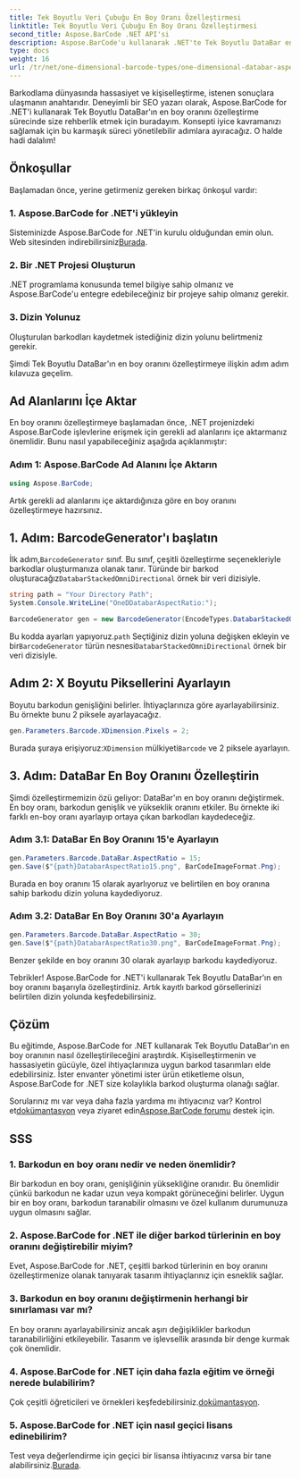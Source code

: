 ```yaml
---
title: Tek Boyutlu Veri Çubuğu En Boy Oranı Özelleştirmesi
linktitle: Tek Boyutlu Veri Çubuğu En Boy Oranı Özelleştirmesi
second_title: Aspose.BarCode .NET API'si
description: Aspose.BarCode'u kullanarak .NET'te Tek Boyutlu DataBar en boy oranlarını nasıl özelleştireceğinizi öğrenin. Barkod hassasiyetini ve tasarımını geliştirin.
type: docs
weight: 16
url: /tr/net/one-dimensional-barcode-types/one-dimensional-databar-aspect-ratio-customization/
---
```


Barkodlama dünyasında hassasiyet ve kişiselleştirme, istenen sonuçlara ulaşmanın anahtarıdır. Deneyimli bir SEO yazarı olarak, Aspose.BarCode for .NET'i kullanarak Tek Boyutlu DataBar'ın en boy oranını özelleştirme sürecinde size rehberlik etmek için buradayım. Konsepti iyice kavramanızı sağlamak için bu karmaşık süreci yönetilebilir adımlara ayıracağız. O halde hadi dalalım!

## Önkoşullar

Başlamadan önce, yerine getirmeniz gereken birkaç önkoşul vardır:

### 1. Aspose.BarCode for .NET'i yükleyin

 Sisteminizde Aspose.BarCode for .NET'in kurulu olduğundan emin olun. Web sitesinden indirebilirsiniz[Burada](https://releases.aspose.com/barcode/net/).

### 2. Bir .NET Projesi Oluşturun

.NET programlama konusunda temel bilgiye sahip olmanız ve Aspose.BarCode'u entegre edebileceğiniz bir projeye sahip olmanız gerekir.

### 3. Dizin Yolunuz

Oluşturulan barkodları kaydetmek istediğiniz dizin yolunu belirtmeniz gerekir.

Şimdi Tek Boyutlu DataBar'ın en boy oranını özelleştirmeye ilişkin adım adım kılavuza geçelim.

## Ad Alanlarını İçe Aktar

En boy oranını özelleştirmeye başlamadan önce, .NET projenizdeki Aspose.BarCode işlevlerine erişmek için gerekli ad alanlarını içe aktarmanız önemlidir. Bunu nasıl yapabileceğiniz aşağıda açıklanmıştır:

### Adım 1: Aspose.BarCode Ad Alanını İçe Aktarın

```csharp
using Aspose.BarCode;
```

Artık gerekli ad alanlarını içe aktardığınıza göre en boy oranını özelleştirmeye hazırsınız.

## 1. Adım: BarcodeGenerator'ı başlatın

 İlk adım,`BarcodeGenerator` sınıf. Bu sınıf, çeşitli özelleştirme seçenekleriyle barkodlar oluşturmanıza olanak tanır. Türünde bir barkod oluşturacağız`DatabarStackedOmniDirectional` örnek bir veri dizisiyle.

```csharp
string path = "Your Directory Path";
System.Console.WriteLine("OneDDatabarAspectRatio:");

BarcodeGenerator gen = new BarcodeGenerator(EncodeTypes.DatabarStackedOmniDirectional, "(01)12345678901231");
```

 Bu kodda ayarları yapıyoruz.`path` Seçtiğiniz dizin yoluna değişken ekleyin ve bir`BarcodeGenerator` türün nesnesi`DatabarStackedOmniDirectional` örnek bir veri dizisiyle.

## Adım 2: X Boyutu Piksellerini Ayarlayın

Boyutu barkodun genişliğini belirler. İhtiyaçlarınıza göre ayarlayabilirsiniz. Bu örnekte bunu 2 piksele ayarlayacağız.

```csharp
gen.Parameters.Barcode.XDimension.Pixels = 2;
```

 Burada şuraya erişiyoruz:`XDimension` mülkiyeti`Barcode` ve 2 piksele ayarlayın.

## 3. Adım: DataBar En Boy Oranını Özelleştirin

Şimdi özelleştirmemizin özü geliyor: DataBar'ın en boy oranını değiştirmek. En boy oranı, barkodun genişlik ve yükseklik oranını etkiler. Bu örnekte iki farklı en-boy oranı ayarlayıp ortaya çıkan barkodları kaydedeceğiz.

### Adım 3.1: DataBar En Boy Oranını 15'e Ayarlayın

```csharp
gen.Parameters.Barcode.DataBar.AspectRatio = 15;
gen.Save($"{path}DatabarAspectRatio15.png", BarCodeImageFormat.Png);
```

Burada en boy oranını 15 olarak ayarlıyoruz ve belirtilen en boy oranına sahip barkodu dizin yoluna kaydediyoruz.

### Adım 3.2: DataBar En Boy Oranını 30'a Ayarlayın

```csharp
gen.Parameters.Barcode.DataBar.AspectRatio = 30;
gen.Save($"{path}DatabarAspectRatio30.png", BarCodeImageFormat.Png);
```

Benzer şekilde en boy oranını 30 olarak ayarlayıp barkodu kaydediyoruz.

Tebrikler! Aspose.BarCode for .NET'i kullanarak Tek Boyutlu DataBar'ın en boy oranını başarıyla özelleştirdiniz. Artık kayıtlı barkod görsellerinizi belirtilen dizin yolunda keşfedebilirsiniz.

## Çözüm

Bu eğitimde, Aspose.BarCode for .NET kullanarak Tek Boyutlu DataBar'ın en boy oranının nasıl özelleştirileceğini araştırdık. Kişiselleştirmenin ve hassasiyetin gücüyle, özel ihtiyaçlarınıza uygun barkod tasarımları elde edebilirsiniz. İster envanter yönetimi ister ürün etiketleme olsun, Aspose.BarCode for .NET size kolaylıkla barkod oluşturma olanağı sağlar.

 Sorularınız mı var veya daha fazla yardıma mı ihtiyacınız var? Kontrol et[dokümantasyon](https://reference.aspose.com/barcode/net/) veya ziyaret edin[Aspose.BarCode forumu](https://forum.aspose.com/c/barcode/13) destek için.

## SSS

### 1. Barkodun en boy oranı nedir ve neden önemlidir?

Bir barkodun en boy oranı, genişliğinin yüksekliğine oranıdır. Bu önemlidir çünkü barkodun ne kadar uzun veya kompakt görüneceğini belirler. Uygun bir en boy oranı, barkodun taranabilir olmasını ve özel kullanım durumunuza uygun olmasını sağlar.

### 2. Aspose.BarCode for .NET ile diğer barkod türlerinin en boy oranını değiştirebilir miyim?

Evet, Aspose.BarCode for .NET, çeşitli barkod türlerinin en boy oranını özelleştirmenize olanak tanıyarak tasarım ihtiyaçlarınız için esneklik sağlar.

### 3. Barkodun en boy oranını değiştirmenin herhangi bir sınırlaması var mı?

En boy oranını ayarlayabilirsiniz ancak aşırı değişiklikler barkodun taranabilirliğini etkileyebilir. Tasarım ve işlevsellik arasında bir denge kurmak çok önemlidir.

### 4. Aspose.BarCode for .NET için daha fazla eğitim ve örneği nerede bulabilirim?

 Çok çeşitli öğreticileri ve örnekleri keşfedebilirsiniz.[dokümantasyon](https://reference.aspose.com/barcode/net/).

### 5. Aspose.BarCode for .NET için nasıl geçici lisans edinebilirim?

 Test veya değerlendirme için geçici bir lisansa ihtiyacınız varsa bir tane alabilirsiniz.[Burada](https://purchase.aspose.com/temporary-license/).



